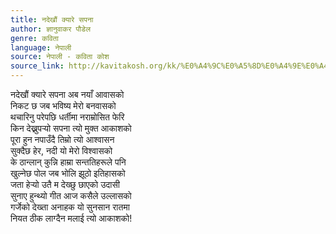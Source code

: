 ```yaml
---
title: नदेखौं क्यारे सपना
author: ज्ञानुवाकर पौडेल
genre: कविता
language: नेपाली
source: नेपाली - कविता कोश
source_link: http://kavitakosh.org/kk/%E0%A4%9C%E0%A5%8D%E0%A4%9E%E0%A4%BE%E0%A4%A8%E0%A5%81%E0%A4%B5%E0%A4%BE%E0%A4%95%E0%A4%B0_%E0%A4%AA%E0%A5%8C%E0%A4%A1%E0%A5%87%E0%A4%B2
---
```


नदेखौं क्यारे सपना अब नयाँ आवासको  
निकट छ जब भविष्य मेरो बनवासको  
थचारिनु परेपछि धर्तीमा नराम्रोसित फेरि  
किन देख्नुपर्‍यो सपना त्यो मुक्त आकाशको  
पूरा हुन नपाउँदै तिम्रो त्यो आश्वासन  
सुक्दैछ हेर, नदी यो मेरो विश्वासको  
के ठान्लान् कुन्नि हाम्रा सन्ततिहरूले पनि  
खुल्नेछ पोल जब भोलि झूठो इतिहासको  
जता हेर्‍यो उतै म देख्छु छाएको उदासी  
सुनाए हुन्थ्यो गीत आज कसैले उल्लासको  
गर्जेको देख्ता अनाहक यो सुनसान रातमा  
नियत ठीक लाग्दैन मलाई त्यो आकाशको!
